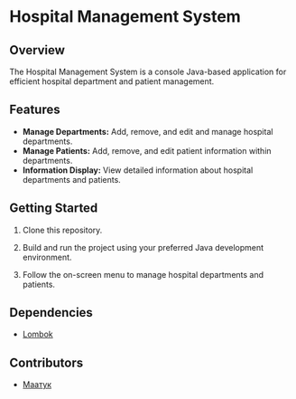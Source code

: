 # Hospital Management System

## Overview

The Hospital Management System is a console Java-based application for efficient hospital department and patient management.

## Features

- **Manage Departments:** Add, remove, and edit and manage hospital departments.
- **Manage Patients:** Add, remove, and edit patient information within departments.
- **Information Display:** View detailed information about hospital departments and patients.

## Getting Started

1. Clone this repository.

2. Build and run the project using your preferred Java development environment.

3. Follow the on-screen menu to manage hospital departments and patients.

## Dependencies

- [Lombok](https://projectlombok.org/)

## Contributors

- [Маатук](https://github.com/JawharVal)
